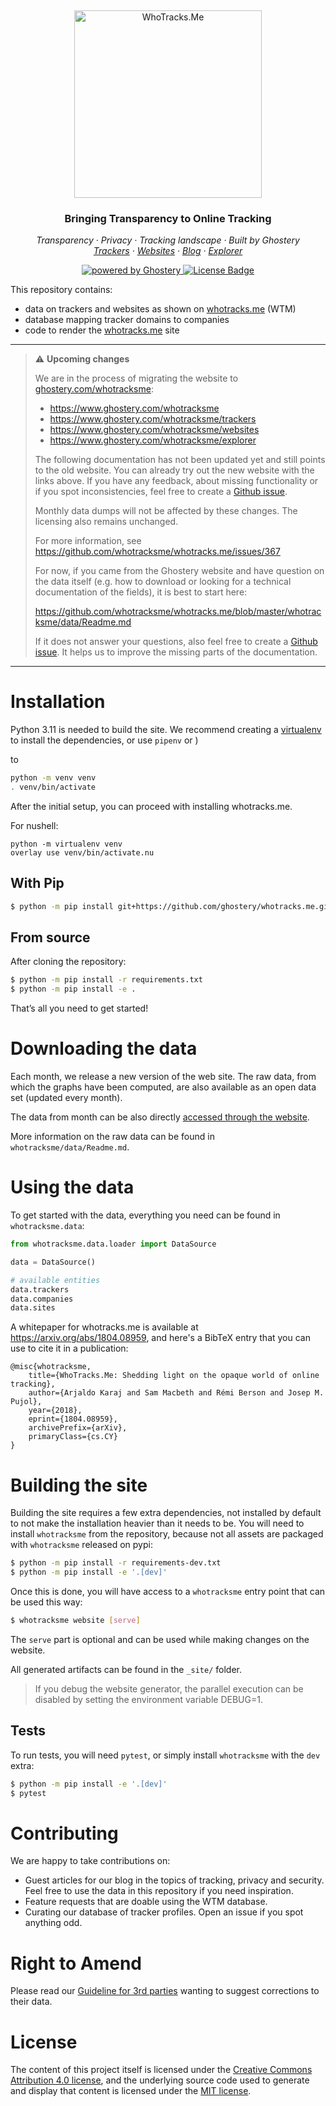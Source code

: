 &nbsp;

<p align="center">
  <img src="https://raw.githubusercontent.com/ghostery/whotracks.me/master/static/img/who-tracksme-logo.png" width="300px" alt="WhoTracks.Me" />
</p>
<h3 align="center">Bringing Transparency to Online Tracking</h3>

<p align="center">
  <em>
    Transparency
    · Privacy
    · Tracking landscape
    · Built by Ghostery
  </em>
  <br />
  <em>
    <a href="https://whotracks.me/trackers.html" target="_blank" rel="noopener noreferrer">Trackers</a>
    · <a href="https://whotracks.me/websites.html" target="_blank" rel="noopener noreferrer">Websites</a>
    · <a href="https://whotracks.me/blog.html" target="_blank" rel="noopener noreferrer">Blog</a>
    · <a href="https://whotracks.me/explorer.html" target="_blank" rel="noopener noreferrer">Explorer</a>
  </em>
</p>

<p align="center">
  <a href="https://www.ghostery.com" target="_blank" rel="noopener noreferrer">
    <img alt="powered by Ghostery" src="https://img.shields.io/badge/ghostery-powered-blue?logo=ghostery&style=flat-square">
  </a>
  <a href="https://github.com/cliqz-oss/adblocker/blob/master/LICENSE">
    <img alt="License Badge" src="https://img.shields.io/github/license/ghostery/whotracks.me?style=flat-square"></a>
</p>

This repository contains:

- data on trackers and websites as shown on [whotracks.me](https://whotracks.me/) (WTM)
- database mapping tracker domains to companies
- code to render the [whotracks.me](https://whotracks.me/) site

---

> :warning: **Upcoming changes**
>
> We are in the process of migrating the website to [ghostery.com/whotracksme](https://ghostery.com/whotracksme):
>
> * https://www.ghostery.com/whotracksme
> * https://www.ghostery.com/whotracksme/trackers
> * https://www.ghostery.com/whotracksme/websites
> * https://www.ghostery.com/whotracksme/explorer
>
> The following documentation has not been updated yet and still points to the old website.
> You can already try out the new website with the links above. If you have any feedback,
> about missing functionality or if you spot inconsistencies, feel free to create a
> [Github issue](https://github.com/whotracksme/whotracks.me/issues).
>
> Monthly data dumps will not be affected by these changes. The licensing also remains unchanged.
>
> For more information, see https://github.com/whotracksme/whotracks.me/issues/367
>
> For now, if you came from the Ghostery website and have question on the data itself
> (e.g. how to download or looking for a technical documentation of the fields),
> it is best to start here:
>
> https://github.com/whotracksme/whotracks.me/blob/master/whotracksme/data/Readme.md
>
> If it does not answer your questions, also feel free to create a
> [Github issue](https://github.com/whotracksme/whotracks.me/issues).
> It helps us to improve the missing parts of the documentation.

---

# Installation

Python 3.11 is needed to build the site. We recommend creating a
[virtualenv](http://docs.python-guide.org/en/latest/dev/virtualenvs/)
to install the dependencies, or use `pipenv` or )

to

```sh
python -m venv venv
. venv/bin/activate
```

After the initial setup, you can proceed with installing whotracks.me.

For nushell:

```nushell
python -m virtualenv venv
overlay use venv/bin/activate.nu
```

## With Pip

```sh
$ python -m pip install git+https://github.com/ghostery/whotracks.me.git
```

## From source

After cloning the repository:

```sh
$ python -m pip install -r requirements.txt
$ python -m pip install -e .
```

That’s all you need to get started\!

# Downloading the data

Each month, we release a new version of the web site. The raw data, from which the
graphs have been computed, are also available as an open data set (updated every month).

The data from month can be also directly [accessed through the website](https://whotracks.me/explorer.html).

More information on the raw data can be found in `whotracksme/data/Readme.md`.

# Using the data

To get started with the data, everything you need can be found in
`whotracksme.data`:

```python
from whotracksme.data.loader import DataSource

data = DataSource()

# available entities
data.trackers
data.companies
data.sites
```

A whitepaper for whotracks.me is available at https://arxiv.org/abs/1804.08959, and here's a BibTeX entry that you can use to cite it in a publication:

```
@misc{whotracksme,
    title={WhoTracks.Me: Shedding light on the opaque world of online tracking},
    author={Arjaldo Karaj and Sam Macbeth and Rémi Berson and Josep M. Pujol},
    year={2018},
    eprint={1804.08959},
    archivePrefix={arXiv},
    primaryClass={cs.CY}
}
```

# Building the site

Building the site requires a few extra dependencies, not installed by
default to not make the installation heavier than it needs to be. You
will need to install `whotracksme` from the repository, because not all
assets are packaged with `whotracksme` released on pypi:

```sh
$ python -m pip install -r requirements-dev.txt
$ python -m pip install -e '.[dev]'
```

Once this is done, you will have access to a `whotracksme` entry point
that can be used this way:

```sh
$ whotracksme website [serve]
```

The `serve` part is optional and can be used while making changes on the
website.

All generated artifacts can be found in the `_site/` folder.

> If you debug the website generator, the parallel execution can be
> disabled by setting the environment variable DEBUG=1.

## Tests

To run tests, you will need `pytest`, or simply install `whotracksme`
with the `dev` extra:

```sh
$ python -m pip install -e '.[dev]'
$ pytest
```

# Contributing

We are happy to take contributions on:

- Guest articles for our blog in the topics of tracking, privacy and security. Feel free to use the data in this repository if you need inspiration.
- Feature requests that are doable using the WTM database.
- Curating our database of tracker profiles. Open an issue if you spot anything odd.

# Right to Amend

Please read our [Guideline for 3rd parties](https://github.com/ghostery/whotracks.me/blob/master/RIGHT_TO_AMEND.md) wanting to suggest
corrections to their data.

# License

The content of this project itself is licensed under the [Creative
Commons Attribution 4.0 license](https://creativecommons.org/licenses/by/4.0/), and the underlying source code used
to generate and display that content is licensed under the [MIT
license](https://github.com/ghostery/whotracks.me/blob/master/LICENSE.md).

